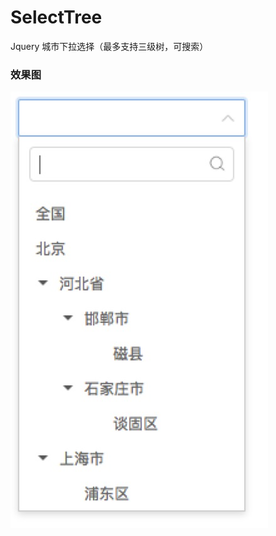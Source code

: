 # SelectTree
Jquery 城市下拉选择（最多支持三级树，可搜索）

### 效果图
![avatar](https://github.com/zhengxiuming/SelectTree/blob/master/WechatIMG59963.jpeg)
